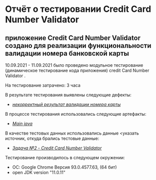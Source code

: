 # Отчёт о тестировании Credit Card Number Validator

## приложение Credit Card Number Validator создано для реализации функциональности валидации номера банковской карты

10.09.2021 - 11.09.2021 было проведено модульное тестирование (динамическое тестирование кода приложения) credit Card Number Validator .

На тестирование затрачено: 3 часа

В результате тестирования выявлены следующие дефекты:
* *[некорректный результат валидации номера карты](https://github.com/KarpovaO/java_homework_1.2/issues/1)*


В процессе тестирования использовались следующие артефакты:
*  *[Main java](https://github.com/KarpovaO/java_homework_1.2/blob/master/src/Main.java)*




В качестве тестовых данных использовались данные <указать источник, откуда брались тестовые данные:
* *[Задача №2 - Credit Card Number Validator](https://github.com/netology-code/javaqa-homeworks/blob/master/intro/MERGED.md)*

Тестирование производилось в следующем окружении:
* ОС: Google Chrome Версия 93.0.4577.63, (64 бит)
* open JDK version "11.0.11"
